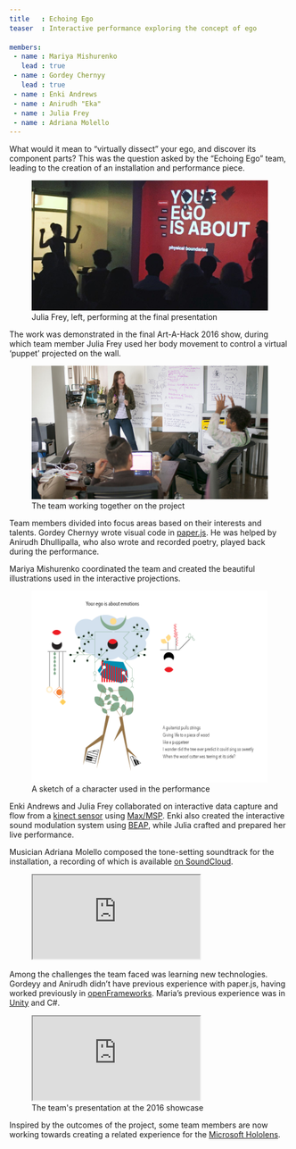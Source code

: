 ```yaml
---
title   : Echoing Ego
teaser  : Interactive performance exploring the concept of ego

members:
 - name : Mariya Mishurenko
   lead : true
 - name : Gordey Chernyy
   lead : true
 - name : Enki Andrews
 - name : Anirudh "Eka"
 - name : Julia Frey
 - name : Adriana Molello
---
```


What would it mean to “virtually dissect” your ego, and discover its component parts? This was the question asked by the “Echoing Ego” team, leading to the creation of an installation and performance piece.

<figure>
	<img src="/images/projects/2016/echoing-ego/your-ego.jpg" alt="The team’s performance at the final presentation" />
	<figcaption>Julia Frey, left, performing at the final presentation</figcaption>
</figure>

The work was demonstrated in the final Art-A-Hack 2016 show, during which team member Julia Frey used her body movement to control a virtual ‘puppet’ projected on the wall.

<figure>
	<img src="/images/projects/2016/echoing-ego/team.jpg" alt="The team working together on the project" />
	<figcaption>The team working together on the project</figcaption>
</figure>

Team members divided into focus areas based on their interests and talents. Gordey Chernyy wrote visual code in [paper.js](http://paperjs.org/). He was helped by Anirudh Dhullipalla, who also wrote and recorded poetry, played back during the performance.

Mariya Mishurenko coordinated the team and created the beautiful illustrations used in the interactive projections.

<figure>
	<img src="/images/projects/2016/echoing-ego/emotions.png" alt="A sketch of a character used in the performance" />
	<figcaption>A sketch of a character used in the performance</figcaption>
</figure>

Enki Andrews and Julia Frey collaborated on interactive data capture and flow from a [kinect sensor](https://en.wikipedia.org/wiki/Kinect) using [Max/MSP](https://cycling74.com/products/max/). Enki also created the interactive sound modulation system using [BEAP](https://github.com/stretta/BEAP/wiki/BEAP-Modular---Overview-and-Install), while Julia crafted and prepared her live performance.

Musician Adriana Molello composed the tone-setting soundtrack for the installation, a recording of which is available [on SoundCloud](https://soundcloud.com/dirtydawn/echoing-ego).

<figure>
	<iframe src="https://w.soundcloud.com/player/?url=https%3A//api.soundcloud.com/tracks/284195203&amp;auto_play=false&amp;hide_related=false&amp;show_comments=true&amp;show_user=true&amp;show_reposts=false&amp;visual=true"></iframe>
</figure>

Among the challenges the team faced was learning new technologies. Gordeyy and Anirudh didn’t have previous experience with paper.js, having worked previously in [openFrameworks](http://openframeworks.cc/). Maria’s previous experience was in [Unity](http://unity3d.com) and C#.

<figure class="video ratio-55 with-caption">
	<iframe src="https://www.youtube.com/embed/sFCK4MQtIhI" allowfullscreen></iframe>
	<figcaption>The team's presentation at the 2016 showcase</figcaption>
</figure>

Inspired by the outcomes of the project, some team members are now working towards creating a related experience for the [Microsoft Hololens](https://www.microsoft.com/microsoft-hololens/).
